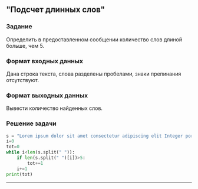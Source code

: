 ## "Подсчет длинных слов"

### Задание

Определить в предоставленном сообщении количество слов длиной больше, чем 5.

### Формат входных данных

Дана строка текста, слова разделены пробелами, знаки препинания отсутствуют.

### Формат выходных данных

Вывести количество найденных слов.

### Решение задачи

```python
s = "Lorem ipsum dolor sit amet consectetur adipiscing elit Integer porttitor bibendum nisi ut convallis ante"
i=0
tot=0
while i<len(s.split(" ")):
    if len(s.split(" ")[i])>5:
        tot+=1
    i+=1
print(tot)
```

---

